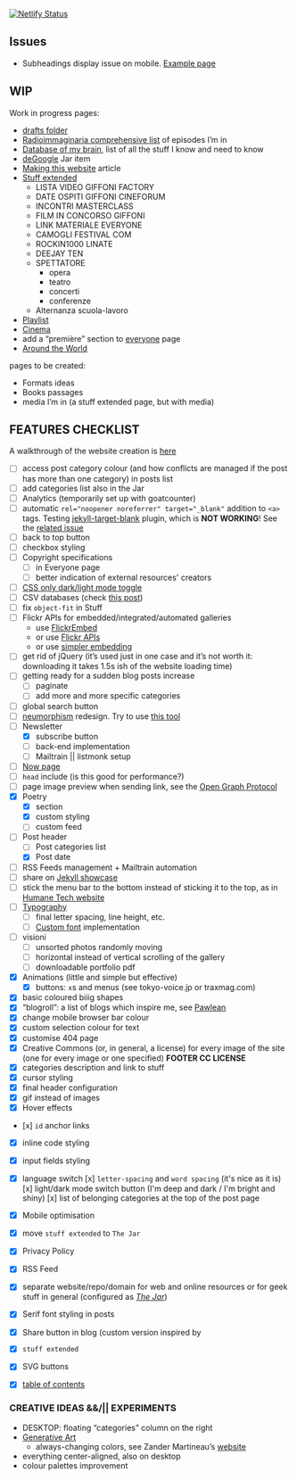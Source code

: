 [![Netlify Status](https://api.netlify.com/api/v1/badges/c7f3a969-424a-450b-8636-2d477af82e76/deploy-status)](https://app.netlify.com/sites/xplosionmind/deploys)

## Issues

- Subheadings display issue on mobile. [Example page](https://tommi.space/server-setup#nextcloud-configuration)

## WIP

Work in progress pages:

- [drafts folder](./_drafts)
- [Radioimmaginaria comprehensive list](./pages/radioimmaginaria-database.md) of episodes I’m in
- [Database of my brain](./_jar/2020-06-04-brain-database.md), list of all the stuff I know and need to know
- [deGoogle](./_jar/2020-06-03-deGoogle.md) Jar item
- [Making this website](./_posts/2020-04-18-Making-this-website.md) article
- [Stuff extended](./pages/stuff-extended-it)
	- LISTA VIDEO GIFFONI FACTORY
	- DATE OSPITI GIFFONI CINEFORUM
	- INCONTRI MASTERCLASS
	- FILM IN CONCORSO GIFFONI
	- LINK MATERIALE EVERYONE
	- CAMOGLI FESTIVAL COM
	- ROCKIN1000 LINATE
	- DEEJAY TEN
	- SPETTATORE
		- opera
		- teatro
		- concerti
		- conferenze
	- Alternanza scuola-lavoro
- [Playlist](./_jar/2020-07-17-Playlist.md)
- [Cinema](./_jar/2020-07-10-Cinema.md)
- add a “première” section to [everyone](./everyone) page
- [Around the World](./_jar/2020-07-20-Around-the-world.md)


pages to be created:

- Formats ideas
- Books passages
- media I’m in (a stuff extended page, but with media)


## FEATURES CHECKLIST

A walkthrough of the website creation is [here](https://tommi.space/themakingof)

- [ ] access post category colour (and how conflicts are managed if the post has more than one category) in posts list
- [ ] add categories list also in the Jar
- [ ] Analytics (temporarily set up with goatcounter)
- [ ] automatic `rel="noopener noreferrer" target="_blank"` addition to `<a>` tags. Testing [jekyll-target-blank](https://github.com/keithmifsud/jekyll-target-blank) plugin, which is **NOT WORKING**! See the [related issue](https://github.com/keithmifsud/jekyll-target-blank/issues/51)
- [ ] back to top button
- [ ] checkbox styling
- [ ] Copyright specifications
	- [ ] in Everyone page
	- [ ] better indication of external resources' creators
- [ ] [CSS only dark/light mode toggle](https://youtu.be/b4FBTr5pSgw)
- [ ] CSV databases (check [this post](https://jekyllrb.com/tutorials/csv-to-table/))
- [ ] fix `object-fit` in Stuff
- [ ] Flickr APIs for embedded/integrated/automated galleries
	- use [FlickrEmbed](https://flickrembed.com/)
	- or use [Flickr APIs](https://www.flickr.com/services/api/)
	- or use [simpler embedding](https://help.flickr.com/en_us/share-or-embed-flickr-photos-or-albums-rJBx6mjyX)
- [ ] get rid of jQuery (it’s used just in one case and it’s not worth it: downloading it takes 1.5s ish of the website loading time)
- [ ] getting ready for a sudden blog posts increase
	- [ ] paginate
	- [ ] add more and more specific categories
- [ ] global search button
- [ ] [neumorphism](https://uxdesign.cc/neumorphism-in-user-interfaces-b47cef3bf3a6) redesign. Try to use [this tool](https://neumorphism.io/)
- [ ] Newsletter
	- [x] subscribe button
	- [ ] back-end implementation
	- [ ] Mailtrain || listmonk setup
- [ ] [Now page](https://sivers.org/now)
- [ ] `head` include (is this good for performance?)
- [ ] page image preview when sending link, see the [Open Graph Protocol](https://ogp.me/)
- [x] Poetry
	- [x] section
	- [x] custom styling
	- [ ] custom feed
- [ ] Post header
	- [ ] Post categories list
	- [x] Post date
- [ ] RSS Feeds management + Mailtrain automation
- [ ] share on [Jekyll showcase](https://github.com/planetjekyll/showcase)
- [ ] stick the menu bar to the bottom instead of sticking it to the top, as in [Humane Tech website](https://humanetech.com)
- [ ] [Typography](https://xplosionmind.tk/typography)
	- [ ] final letter spacing, line height, etc.
	- [ ] [Custom font](https://tommi.space/Typography#Custom-font) implementation
- [ ] visioni
    - [ ] unsorted photos randomly moving
    - [ ] horizontal instead of vertical scrolling of the gallery
	- [ ] downloadable portfolio pdf

- [x] Animations (little and simple but effective)
	- [x] buttons: `x`s and menus (see tokyo-voice.jp or traxmag.com)
- [x] basic coloured biiig shapes
- [x] “blogroll”: a list of blogs which inspire me, see [Pawlean](https://pawlean.com/blogroll)
- [x] change mobile browser bar colour
- [x] custom selection colour for text
- [x] customise 404 page
- [x] Creative Commons (or, in general, a license) for every image of the site (one for every image or one specified) **FOOTER CC LICENSE**
- [x] categories description and link to stuff
- [x] cursor styling
- [x] final header configuration
- [x] gif instead of images 
- [x] Hover effects
- [x] `id` anchor links
- [x] inline code styling
- [x] input fields styling
- [x] language switch [x] `letter-spacing` and `word spacing` (it's nice as it is) [x] light/dark mode switch button (I'm deep and dark / I'm bright and shiny) [x] list of belonging categories at the top of the post page
- [x] Mobile optimisation
- [x] move `stuff extended` to `The Jar`
- [x] Privacy Policy
- [x] RSS Feed
- [x] separate website/repo/domain for web and online resources or for geek stuff in general (configured as _[The Jar](https://xplosionmind.tk/jar)_)
- [x] Serif font styling in posts
- [x] Share button in blog (custom version inspired by 
- [x] `stuff extended`
- [x] SVG buttons
- [x] [table of contents](https://github.com/allejo/jekyll-toc)




### CREATIVE IDEAS &&/|| EXPERIMENTS 

- DESKTOP: floating “categories” column on the right
- [Generative Art](http://tholman.com/post/generative-art-speedrun/)
	- always-changing colors, see Zander Martineau’s [website](https://zander.wtf/)
- everything center-aligned, also on desktop
- colour palettes improvement
